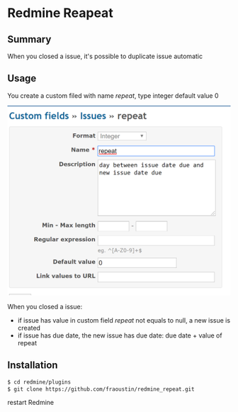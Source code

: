 # Redmine Reapeat

## Summary

When you closed a issue, it's possible to duplicate issue automatic

## Usage

You create a custom filed with name *repeat*, type integer default value 0

![customfield](customfield.png "custom field repeat")


When you closed a issue:

- if issue has value in custom field *repeat* not equals to null, a new issue is created
- if issue has due date, the new issue has due date: due date + value of repeat 


## Installation

```
$ cd redmine/plugins
$ git clone https://github.com/fraoustin/redmine_repeat.git
```

restart Redmine
